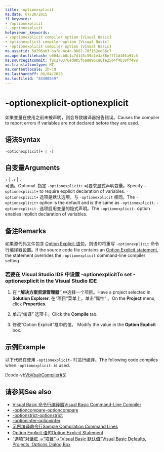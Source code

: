 ```yaml
---
title: -optionexplicit
ms.date: 07/20/2015
f1_keywords:
- /optionexplicit
- -optionexplicit
helpviewer_keywords:
- /optionexplicit compiler option [Visual Basic]
- optionexplicit compiler option [Visual Basic]
- -optionexplicit compiler option [Visual Basic]
ms.assetid: 5d296ab3-bafe-4c4d-9887-78f162ed86c7
ms.openlocfilehash: b004acb0c1c7d145c59a1e3a88ef7f1d405a91c6
ms.sourcegitcommit: f8c270376ed905f6a8896ce0fe25b4f4b38ff498
ms.translationtype: HT
ms.contentlocale: zh-CN
ms.lasthandoff: 06/04/2020
ms.locfileid: "84400549"
---
```

# <a name="-optionexplicit"></a><span data-ttu-id="2669f-102">-optionexplicit</span><span class="sxs-lookup"><span data-stu-id="2669f-102">-optionexplicit</span></span>
<span data-ttu-id="2669f-103">如果变量在使用之前未被声明，则会导致编译器报告错误。</span><span class="sxs-lookup"><span data-stu-id="2669f-103">Causes the compiler to report errors if variables are not declared before they are used.</span></span>  
  
## <a name="syntax"></a><span data-ttu-id="2669f-104">语法</span><span class="sxs-lookup"><span data-stu-id="2669f-104">Syntax</span></span>  
  
```console  
-optionexplicit[+ | -]  
```  
  
## <a name="arguments"></a><span data-ttu-id="2669f-105">自变量</span><span class="sxs-lookup"><span data-stu-id="2669f-105">Arguments</span></span>  
 <span data-ttu-id="2669f-106">`+` &#124; `-`</span><span class="sxs-lookup"><span data-stu-id="2669f-106">`+` &#124; `-`</span></span>  
 <span data-ttu-id="2669f-107">可选。</span><span class="sxs-lookup"><span data-stu-id="2669f-107">Optional.</span></span> <span data-ttu-id="2669f-108">指定 `-optionexplicit+` 可要求显式声明变量。</span><span class="sxs-lookup"><span data-stu-id="2669f-108">Specify `-optionexplicit+` to require explicit declaration of variables.</span></span> <span data-ttu-id="2669f-109">`-optionexplicit+` 选项是默认选项，与 `-optionexplicit` 相同。</span><span class="sxs-lookup"><span data-stu-id="2669f-109">The `-optionexplicit+` option is the default and is the same as `-optionexplicit`.</span></span> <span data-ttu-id="2669f-110">`-optionexplicit-` 选项启用变量的隐式声明。</span><span class="sxs-lookup"><span data-stu-id="2669f-110">The `-optionexplicit-` option enables implicit declaration of variables.</span></span>  
  
## <a name="remarks"></a><span data-ttu-id="2669f-111">备注</span><span class="sxs-lookup"><span data-stu-id="2669f-111">Remarks</span></span>  
 <span data-ttu-id="2669f-112">如果源代码文件包含 [Option Explicit 语句](../../language-reference/statements/option-explicit-statement.md)，则语句将重写 `-optionexplicit` 命令行编译器设置。</span><span class="sxs-lookup"><span data-stu-id="2669f-112">If the source code file contains an [Option Explicit statement](../../language-reference/statements/option-explicit-statement.md), the statement overrides the `-optionexplicit` command-line compiler setting.</span></span>  
  
### <a name="to-set--optionexplicit-in-the-visual-studio-ide"></a><span data-ttu-id="2669f-113">若要在 Visual Studio IDE 中设置 -optionexplicit</span><span class="sxs-lookup"><span data-stu-id="2669f-113">To set -optionexplicit in the Visual Studio IDE</span></span>  
  
1. <span data-ttu-id="2669f-114">在 **“解决方案资源管理器”** 中选择一个项目。</span><span class="sxs-lookup"><span data-stu-id="2669f-114">Have a project selected in **Solution Explorer**.</span></span> <span data-ttu-id="2669f-115">在“项目”菜单上，单击“属性”   。</span><span class="sxs-lookup"><span data-stu-id="2669f-115">On the **Project** menu, click **Properties**.</span></span>
  
2. <span data-ttu-id="2669f-116">单击“编译”  选项卡。</span><span class="sxs-lookup"><span data-stu-id="2669f-116">Click the **Compile** tab.</span></span>  
  
3. <span data-ttu-id="2669f-117">修改“Option Explicit”框中的值。 </span><span class="sxs-lookup"><span data-stu-id="2669f-117">Modify the value in the **Option Explicit** box.</span></span>  
  
## <a name="example"></a><span data-ttu-id="2669f-118">示例</span><span class="sxs-lookup"><span data-stu-id="2669f-118">Example</span></span>  
 <span data-ttu-id="2669f-119">以下代码在使用 `-optionexplicit-` 时进行编译。</span><span class="sxs-lookup"><span data-stu-id="2669f-119">The following code compiles when `-optionexplicit-` is used.</span></span>  
  
 [!code-vb[VbVbalrCompiler#5](~/samples/snippets/visualbasic/VS_Snippets_VBCSharp/VbVbalrCompiler/VB/OptionExplicitOff.vb#5)]  
  
## <a name="see-also"></a><span data-ttu-id="2669f-120">请参阅</span><span class="sxs-lookup"><span data-stu-id="2669f-120">See also</span></span>

- [<span data-ttu-id="2669f-121">Visual Basic 命令行编译器</span><span class="sxs-lookup"><span data-stu-id="2669f-121">Visual Basic Command-Line Compiler</span></span>](index.md)
- [<span data-ttu-id="2669f-122">-optioncompare</span><span class="sxs-lookup"><span data-stu-id="2669f-122">-optioncompare</span></span>](optioncompare.md)
- [<span data-ttu-id="2669f-123">-optionstrict</span><span class="sxs-lookup"><span data-stu-id="2669f-123">-optionstrict</span></span>](optionstrict.md)
- [<span data-ttu-id="2669f-124">-optioninfer</span><span class="sxs-lookup"><span data-stu-id="2669f-124">-optioninfer</span></span>](optioninfer.md)
- [<span data-ttu-id="2669f-125">示例编译命令行</span><span class="sxs-lookup"><span data-stu-id="2669f-125">Sample Compilation Command Lines</span></span>](sample-compilation-command-lines.md)
- [<span data-ttu-id="2669f-126">Option Explicit 语句</span><span class="sxs-lookup"><span data-stu-id="2669f-126">Option Explicit Statement</span></span>](../../language-reference/statements/option-explicit-statement.md)
- [<span data-ttu-id="2669f-127">“选项”对话框 ->“项目”->“Visual Basic 默认值”</span><span class="sxs-lookup"><span data-stu-id="2669f-127">Visual Basic Defaults, Projects, Options Dialog Box</span></span>](/visualstudio/ide/reference/visual-basic-defaults-projects-options-dialog-box)
